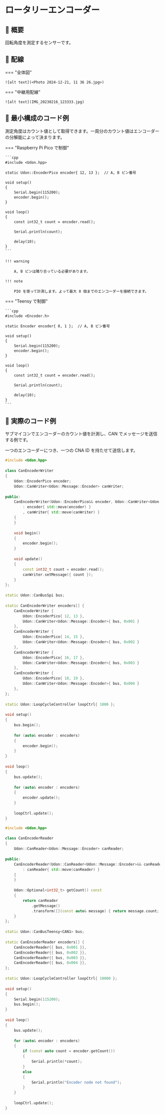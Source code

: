 # ロータリーエンコーダー

## 🌟 概要

回転角度を測定するセンサーです。

## 🌟 配線

=== "全体図"

    ![alt text](<Photo 2024-12-21, 11 36 26.jpg>)

=== "中継用配線"

    ![alt text](IMG_20230216_123333.jpg)

## 🌟 最小構成のコード例

測定角度はカウント値として取得できます。一周分のカウント値はエンコーダーの分解能によって決まります。

=== "Raspberry Pi Pico で制御"

    ```cpp
    #include <Udon.hpp>

    static Udon::EncoderPico encoder{ 12, 13 };  // A, B ピン番号

    void setup()
    {
        Serial.begin(115200);
        encoder.begin();
    }

    void loop()
    {
        const int32_t count = encoder.read();
        
        Serial.println(count);

        delay(10);
    }
    ```

    !!! warning

        A, B ピンは隣り合っている必要があります。

    !!! note

        PIO を使って計測します。よって最大 8 個までのエンコーダーを接続できます。

=== "Teensy で制御"

    ```cpp
    #include <Encoder.h>

    static Encoder encoder{ 0, 1 };  // A, B ピン番号

    void setup()
    {
        Serial.begin(115200);
        encoder.begin();
    }

    void loop()
    {
        const int32_t count = encoder.read();

        Serial.println(count);
        
        delay(10);
    }
    ```

## 🌟 実際のコード例

サブマイコンでエンコーダーのカウント値を計測し、CAN でメッセージを送信する例です。

一つのエンコーダーにつき、一つの CNA ID を持たせて送信します。

```cpp title="サブマイコン側 (Raspberry Pi Pico)"
#include <Udon.hpp>

class CanEncoderWriter
{
    Udon::EncoderPico encoder;
    Udon::CanWriter<Udon::Message::Encoder> canWriter;

public:
    CanEncoderWriter(Udon::EncoderPico&& encoder, Udon::CanWriter<Udon::Message::Encoder>&& canWriter)
        : encoder{ std::move(encoder) }
        , canWriter{ std::move(canWriter) }
    {
    }

    void begin()
    {
        encoder.begin();
    }

    void update()
    {
        const int32_t count = encoder.read();
        canWriter.setMessage({ count });
    }
};

static Udon::CanBusSpi bus;

static CanEncoderWriter encoders[] {
    CanEncoderWriter {
        Udon::EncoderPico{ 12, 13 },
        Udon::CanWriter<Udon::Message::Encoder>{ bus, 0x001 }
    },
    CanEncoderWriter {
        Udon::EncoderPico{ 14, 15 },    
        Udon::CanWriter<Udon::Message::Encoder>{ bus, 0x002 }
    },
    CanEncoderWriter {
        Udon::EncoderPico{ 16, 17 },
        Udon::CanWriter<Udon::Message::Encoder>{ bus, 0x003 }
    },
    CanEncoderWriter {
        Udon::EncoderPico{ 18, 19 },
        Udon::CanWriter<Udon::Message::Encoder>{ bus, 0x004 }
    },
};

static Udon::LoopCycleController loopCtrl{ 1000 };

void setup()
{
    bus.begin();

    for (auto& encoder : encoders)
    {
        encoder.begin();
    }
}

void loop()
{
    bus.update();

    for (auto& encoder : encoders)
    {
        encoder.update();
    }

    loopCtrl.update();
}
```

```cpp title="メインマイコン側 (Teensy4.0)"
#include <Udon.hpp>

class CanEncoderReader
{
    Udon::CanReader<Udon::Message::Encoder> canReader;

public:
    CanEncoderReader(Udon::CanReader<Udon::Message::Encoder>&& canReader)
        : canReader{ std::move(canReader) }
    {
    }

    Udon::Optional<int32_t> getCount() const
    {
        return canReader
            .getMessage()
            .transform([](const auto& message) { return message.count; });
    }
};

static Udon::CanBusTeensy<CAN1> bus;

static CanEncoderReader encoders[] {
    CanEncoderReader{{ bus, 0x001 }},
    CanEncoderReader{{ bus, 0x002 }},
    CanEncoderReader{{ bus, 0x003 }},
    CanEncoderReader{{ bus, 0x004 }},
};

static Udon::LoopCycleController loopCtrl{ 10000 };

void setup()
{
    Serial.begin(115200);
    bus.begin();
}

void loop()
{
    bus.update();

    for (auto& encoder : encoders)
    {
        if (const auto count = encoder.getCount())
        {
            Serial.println(*count);
        }
        else
        {
            Serial.println("Encoder node not found");
        }
    }

    loopCtrl.update();
}
```
